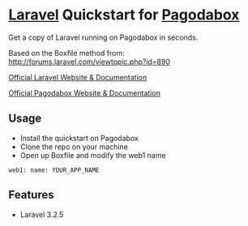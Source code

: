 # [Laravel](http://laravel.com) Quickstart for [Pagodabox](https://pagodabox.com/)

Get a copy of Laravel running on Pagodabox in seconds.

Based on the Boxfile method from: http://forums.laravel.com/viewtopic.php?id=890

[Official Laravel Website & Documentation](http://laravel.com)

[Official Pagodabox Website & Documentation](https://pagodabox.com/)

## Usage

- Install the quickstart on Pagodabox
- Clone the repo on your machine
- Open up Boxfile and modify the web1 name

``web1:
  name: YOUR_APP_NAME``

## Features

- Laravel 3.2.5